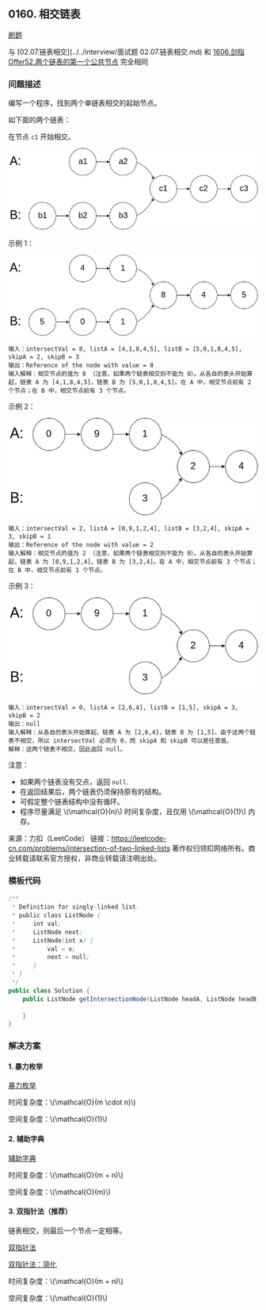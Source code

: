 <script src="https://cdn.bootcss.com/mathjax/2.7.7/MathJax.js?config=TeX-AMS-MML_HTMLorMML"></script>

## 0160. 相交链表

[刷题](qu0160/solu/Solution.java)

与 [02.07.链表相交](../../interview/面试题 02.07.链表相交.md) 和 [1606.剑指Offer52.两个链表的第一个公共节点](../../sword2offer/1606.剑指Offer52.两个链表的第一个公共节点.md) 完全相同

### 问题描述

编写一个程序，找到两个单链表相交的起始节点。

如下面的两个链表：

在节点 `c1` 开始相交。

![0160_相交链表_示例_statement](../../../../../../resources/leetcode/0160_相交链表_示例_statement.png)

示例 1：

![0160_相交链表_示例_1](../../../../../../resources/leetcode/0160_相交链表_示例_1.png)

```
输入：intersectVal = 8, listA = [4,1,8,4,5], listB = [5,0,1,8,4,5], skipA = 2, skipB = 3
输出：Reference of the node with value = 8
输入解释：相交节点的值为 8 （注意，如果两个链表相交则不能为 0）。从各自的表头开始算起，链表 A 为 [4,1,8,4,5]，链表 B 为 [5,0,1,8,4,5]。在 A 中，相交节点前有 2 个节点；在 B 中，相交节点前有 3 个节点。
```


示例 2：

![0160_相交链表_示例_2](../../../../../../resources/leetcode/0160_相交链表_示例_2.png)

```
输入：intersectVal = 2, listA = [0,9,1,2,4], listB = [3,2,4], skipA = 3, skipB = 1
输出：Reference of the node with value = 2
输入解释：相交节点的值为 2 （注意，如果两个链表相交则不能为 0）。从各自的表头开始算起，链表 A 为 [0,9,1,2,4]，链表 B 为 [3,2,4]。在 A 中，相交节点前有 3 个节点；在 B 中，相交节点前有 1 个节点。
```

示例 3：

![0160_相交链表_示例_2](../../../../../../resources/leetcode/0160_相交链表_示例_2.png)

```
输入：intersectVal = 0, listA = [2,6,4], listB = [1,5], skipA = 3, skipB = 2
输出：null
输入解释：从各自的表头开始算起，链表 A 为 [2,6,4]，链表 B 为 [1,5]。由于这两个链表不相交，所以 intersectVal 必须为 0，而 skipA 和 skipB 可以是任意值。
解释：这两个链表不相交，因此返回 null。
```

注意：

* 如果两个链表没有交点，返回 `null`.
* 在返回结果后，两个链表仍须保持原有的结构。
* 可假定整个链表结构中没有循环。
* 程序尽量满足 \\(\mathcal{O}(n)\\) 时间复杂度，且仅用 \\(\mathcal{O}(1)\\) 内存。

来源：力扣（LeetCode）
链接：https://leetcode-cn.com/problems/intersection-of-two-linked-lists
著作权归领扣网络所有。商业转载请联系官方授权，非商业转载请注明出处。

### 模板代码

``` java
/**
 * Definition for singly-linked list.
 * public class ListNode {
 *     int val;
 *     ListNode next;
 *     ListNode(int x) {
 *         val = x;
 *         next = null;
 *     }
 * }
 */
public class Solution {
    public ListNode getIntersectionNode(ListNode headA, ListNode headB) {
        
    }
}
```

### 解决方案

#### 1. 暴力枚举

[暴力枚举](qu0160/solu1/Solution.java)

时间复杂度：\\(\mathcal{O}(m \cdot n)\\)

空间复杂度：\\(\mathcal{O}(1)\\)


#### 2. 辅助字典

[辅助字典](qu0160/solu2/Solution.java)

时间复杂度：\\(\mathcal{O}(m + n)\\)

空间复杂度：\\(\mathcal{O}(m)\\)

#### 3. 双指针法（推荐）

链表相交，则最后一个节点一定相等。

[双指针法](qu0160/solu3/Solution.java)

[双指针法：简化](qu0160/solu4/Solution.java)

时间复杂度：\\(\mathcal{O}(m + n)\\)

空间复杂度：\\(\mathcal{O}(1)\\)